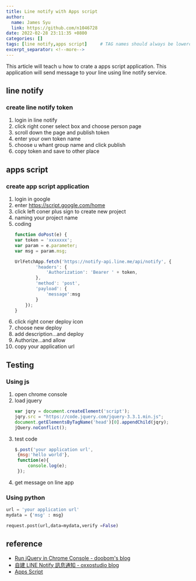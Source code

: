 ```yaml
---
title: Line notify with Apps script
author:
  name: James Syu
  link: https://github.com/n1046728
date: 2022-02-28 23:11:35 +0800
categories: []
tags: [line notify,apps script]     # TAG names should always be lowercase
excerpt_separator: <!--more-->
---
```

This article will teach u how to crate a apps script application.
This application will send message to your line using line notify service.
<!--more-->


## line notify
### create line notify token
1. login in line notify
2. click right coner select box and choose person page
3. scroll down the page and publish token
4. enter your own token name
5. choose u whant group  name and click publish
6. copy token and save to other place

## apps script
### create app script application
1. login in google
2. enter https://script.google.com/home
3. click left coner plus sign to create new project
4. naming your project name
5. coding
    ```js
    function doPost(e) {
    var token = 'xxxxxxx';
    var param = e.parameter;
    var msg = param.msg;

    UrlFetchApp.fetch('https://notify-api.line.me/api/notify', {
            'headers': {
                'Authorization': 'Bearer ' + token,
            },
            'method': 'post',
            'payload': {
                'message':msg
            }
        });
    }
    ```
6. click right coner deploy icon
7. choose new deploy
8. add description...and deploy
9. Authorize...and allow
10. copy your application url

## Testing
### Using js
1. open chrome console
2. load jquery
   ```js
   var jqry = document.createElement('script');
   jqry.src = "https://code.jquery.com/jquery-3.3.1.min.js";
   document.getElementsByTagName('head')[0].appendChild(jqry);
   jQuery.noConflict();
   ```
3. test code
   ```js
   $.post('your application url',
    {msg:'hello world'},
    function(e){
        console.log(e);
    });
   ```
4. get message on line app

### Using python
```python
url = 'your application url'
mydata = {'msg' : msg}

request.post(url,data=mydata,verify =False)
```
## reference
* [Run jQuery in Chrome Console - doobom's blog](https://doobom.me/run-jquery-in-chrome-console)
* [自建 LINE Notify 訊息通知 - oxxostudio blog](https://www.oxxostudio.tw/articles/201806/line-notify.html)
* [Apps Script](https://script.google.com)